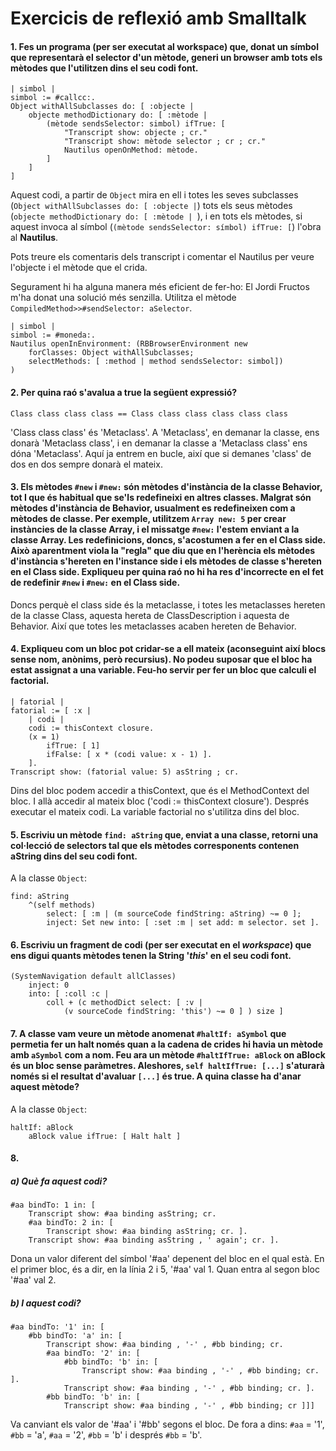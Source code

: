 # Exercicis de reflexió amb Smalltalk

#### 1. Fes un programa (per ser executat al workspace) que, donat un símbol que representarà el selector d'un mètode, generi un browser amb tots els mètodes que l'utilitzen dins el seu codi font.

```smalltalk
| simbol |
simbol := #callcc:.
Object withAllSubclasses do: [ :objecte |
    objecte methodDictionary do: [ :mètode | 
        (mètode sendsSelector: simbol) ifTrue: [
            "Transcript show: objecte ; cr."
            "Transcript show: mètode selector ; cr ; cr."
            Nautilus openOnMethod: mètode.
        ]
    ]
]
```

Aquest codi, a partir de `Object` mira en ell i totes les seves subclasses (`Object withAllSubclasses do: [ :objecte |`) tots els seus mètodes (`objecte methodDictionary do: [ :mètode | `), i en tots els mètodes, si aquest invoca al símbol (`(mètode sendsSelector: símbol) ifTrue: [`) l'obra al **Nautilus**.

Pots treure els comentaris dels transcript i comentar el Nautilus per veure l'objecte i el mètode que el crida.

Segurament hi ha alguna manera més eficient de fer-ho: El Jordi Fructos m'ha donat una solució més senzilla. Utilitza el mètode `CompiledMethod>>#sendSelector: aSelector`.

```smalltalk
| simbol |
simbol := #moneda:.
Nautilus openInEnvironment: (RBBrowserEnvironment new
	forClasses: Object withAllSubclasses;
	selectMethods: [ :method | method sendsSelector: simbol])
)
```

#### 2. Per quina raó s'avalua a true la següent expressió?

`Class class class class == Class class class class class class`

'Class class class' és 'Metaclass'. A 'Metaclass', en demanar la classe, ens donarà 'Metaclass class', i en demanar la classe a 'Metaclass class' ens dóna 'Metaclass'. Aquí ja entrem en bucle, així que si demanes 'class' de dos en dos sempre donarà el mateix.

#### 3. Els mètodes `#new` i `#new:` són mètodes d'instància de la classe Behavior, tot I que és habitual que se'ls redefineixi en altres classes. Malgrat són mètodes d'instància de Behavior, usualment es redefineixen com a mètodes de classe. Per exemple, utilitzem `Array new: 5` per crear instàncies de la classe Array, i el missatge `#new:` l'estem enviant a la classe Array. Les redefinicions, doncs, s'acostumen a fer en el Class side. Això aparentment viola la "regla" que diu que en l'herència els mètodes d'instància s'hereten en l'instance side i els mètodes de classe s'hereten en el Class side. Expliqueu per quina raó no hi ha res d'incorrecte en el fet de redefinir `#new` i `#new:` en el Class side.

Doncs perquè el class side és la metaclasse, i totes les metaclasses hereten de la classe Class, aquesta hereta de ClassDescription i aquesta de Behavior. Així que totes les metaclasses acaben hereten de Behavior.

#### 4. Expliqueu com un bloc pot cridar-se a ell mateix (aconseguint així blocs sense nom, anònims, però recursius). No podeu suposar que el bloc ha estat assignat a una variable. Feu-ho servir per fer un bloc que calculi el factorial.

```smalltalk
| fatorial |
fatorial := [ :x |
    | codi |
    codi := thisContext closure.
    (x = 1)
        ifTrue: [ 1]
        ifFalse: [ x * (codi value: x - 1) ].
    ].
Transcript show: (fatorial value: 5) asString ; cr.
```

Dins del bloc podem accedir a thisContext, que és el MethodContext del bloc. I allà accedir al mateix bloc ('codi := thisContext closure'). Després executar el mateix codi. La variable factorial no s'utilitza dins del bloc.

#### 5. Escriviu un mètode `find: aString` que, enviat a una classe, retorni una col·lecció de selectors tal que els mètodes corresponents contenen aString dins del seu codi font.

A la classe `Object`:

```smalltalk
find: aString
    ^(self methods)
        select: [ :m | (m sourceCode findString: aString) ~= 0 ];
        inject: Set new into: [ :set :m | set add: m selector. set ].
```

#### 6. Escriviu un fragment de codi (per ser executat en el *workspace*) que ens digui quants mètodes tenen la String '*this*' en el seu codi font.

```smaltalk
(SystemNavigation default allClasses)
    inject: 0
    into: [ :coll :c |
        coll + (c methodDict select: [ :v |
            (v sourceCode findString: 'this') ~= 0 ] ) size ]
```

#### 7. A classe vam veure un mètode anomenat `#haltIf: aSymbol` que permetia fer un halt només quan a la cadena de crides hi havia un mètode amb `aSymbol` com a nom. Feu ara un mètode `#haltIfTrue: aBlock` on aBlock és un bloc sense paràmetres. Aleshores, `self haltIfTrue: [...]` s'aturarà només si el resultat d'avaluar `[...]` és true. A quina classe ha d'anar aquest mètode?

A la classe `Object`:

```smalltalk
haltIf: aBlock
	aBlock value ifTrue: [ Halt halt ]
```

#### 8. 

##### a) Què fa aquest codi?

```smalltalk
#aa bindTo: 1 in: [
    Transcript show: #aa binding asString; cr.
    #aa bindTo: 2 in: [
    	Transcript show: #aa binding asString; cr. ].
    Transcript show: #aa binding asString , ' again'; cr. ].
```

Dona un valor diferent del símbol '#aa' depenent del bloc en el qual està. En el primer bloc, és a dir, en la línia 2 i 5, '#aa' val 1. Quan entra al segon bloc '#aa' val 2.

##### b) I aquest codi?

```smalltalk
#aa bindTo: '1' in: [
    #bb bindTo: 'a' in: [
        Transcript show: #aa binding , '-' , #bb binding; cr.
        #aa bindTo: '2' in: [
            #bb bindTo: 'b' in: [
                Transcript show: #aa binding , '-' , #bb binding; cr. ].
            Transcript show: #aa binding , '-' , #bb binding; cr. ].
        #bb bindTo: 'b' in: [
            Transcript show: #aa binding , '-' , #bb binding; cr ]]]
```

Va canviant els valor de '#aa' i '#bb' segons el bloc. De fora a dins: `#aa` = '1', `#bb` = 'a', `#aa` = '2', `#bb` = 'b' i després `#bb` = 'b'.
